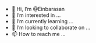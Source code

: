 - 👋 Hi, I’m @Einbarasan
- 👀 I’m interested in ...
- 🌱 I’m currently learning ...
- 💞️ I’m looking to collaborate on ...
- 📫 How to reach me ...

<!---
Einbarasan/Einbarasan is a ✨ special ✨ repository because its `README.md` (this file) appears on your GitHub profile.
You can click the Preview link to take a look at your changes.
--->
